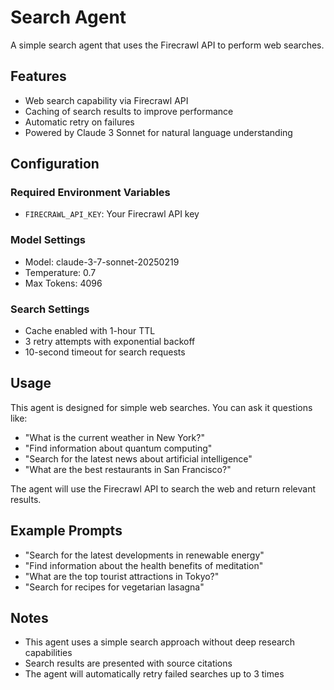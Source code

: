 # Search Agent

A simple search agent that uses the Firecrawl API to perform web searches.

## Features

- Web search capability via Firecrawl API
- Caching of search results to improve performance
- Automatic retry on failures
- Powered by Claude 3 Sonnet for natural language understanding

## Configuration

### Required Environment Variables

- `FIRECRAWL_API_KEY`: Your Firecrawl API key

### Model Settings

- Model: claude-3-7-sonnet-20250219
- Temperature: 0.7
- Max Tokens: 4096

### Search Settings

- Cache enabled with 1-hour TTL
- 3 retry attempts with exponential backoff
- 10-second timeout for search requests

## Usage

This agent is designed for simple web searches. You can ask it questions like:

- "What is the current weather in New York?"
- "Find information about quantum computing"
- "Search for the latest news about artificial intelligence"
- "What are the best restaurants in San Francisco?"

The agent will use the Firecrawl API to search the web and return relevant results.

## Example Prompts

- "Search for the latest developments in renewable energy"
- "Find information about the health benefits of meditation"
- "What are the top tourist attractions in Tokyo?"
- "Search for recipes for vegetarian lasagna"

## Notes

- This agent uses a simple search approach without deep research capabilities
- Search results are presented with source citations
- The agent will automatically retry failed searches up to 3 times 